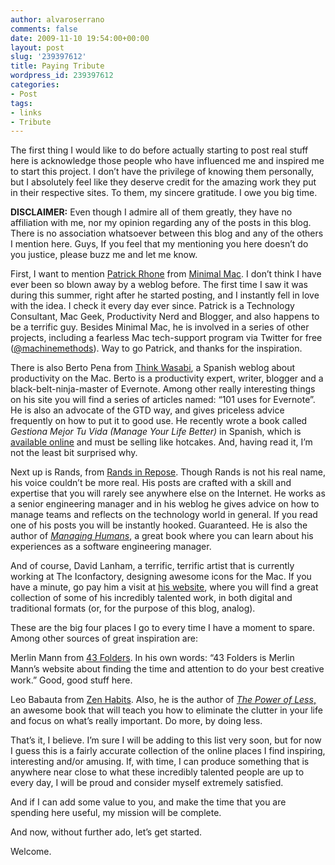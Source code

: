 ```yaml
---
author: alvaroserrano
comments: false
date: 2009-11-10 19:54:00+00:00
layout: post
slug: '239397612'
title: Paying Tribute
wordpress_id: 239397612
categories:
- Post
tags:
- links
- Tribute
---
```


The first thing I would like to do before actually starting to post real stuff here is acknowledge those people who have influenced me and inspired me to start this project. I don’t have the privilege of knowing them personally, but I absolutely feel like they deserve credit for the amazing work they put in their respective sites. To them, my sincere gratitude. I owe you big time.

**DISCLAIMER:** Even though I admire all of them greatly, they have no affiliation with me, nor my opinion regarding any of the posts in this blog. There is no association whatsoever between this blog and any of the others I mention here. Guys, If you feel that my mentioning you here doesn’t do you justice, please buzz me and let me know.

First, I want to mention [Patrick Rhone](http://patrickrhone.com) from [Minimal Mac](http://minimalmac.com). I don’t think I have ever been so blown away by a weblog before. The first time I saw it was during this summer, right after he started posting, and I instantly fell in love with the idea. I check it every day ever since. Patrick is a Technology Consultant, Mac Geek, Productivity Nerd and Blogger, and also happens to be a terrific guy. Besides Minimal Mac, he is involved in a series of other projects, including a fearless Mac tech-support program via Twitter for free ([@machinemethods](http://twitter.com/machinemethods)). Way to go Patrick, and thanks for the inspiration.

There is also Berto Pena from [Think Wasabi](http://thinkwasabi.com/), a Spanish weblog about productivity on the Mac. Berto is a productivity expert, writer, blogger and a black-belt-ninja-master of Evernote. Among other really interesting things on his site you will find a series of articles named: “101 uses for Evernote”. He is also an advocate of the GTD way, and gives priceless advice frequently on how to put it to good use. He recently wrote a book called _Gestiona Mejor Tu Vida (Manage Your Life Better)_ in Spanish, which is [available online](http://www.miebook.com/es_libros_detalle.html?Cat=26&Id=6396) and must be selling like hotcakes. And, having read it, I’m not the least bit surprised why.

Next up is Rands, from [Rands in Repose](http://www.randsinrepose.com/). Though Rands is not his real name, his voice couldn’t be more real. His posts are crafted with a skill and expertise that you will rarely see anywhere else on the Internet. He works as a senior engineering manager and in his weblog he gives advice on how to manage teams and reflects on the technology world in general. If you read one of his posts you will be instantly hooked. Guaranteed. He is also the author of [_Managing Humans_](http://www.managinghumans.com/), a great book where you can learn about his experiences as a software engineering manager.

And of course, David Lanham, a terrific, terrific artist that is currently working at The Iconfactory, designing awesome icons for the Mac. If you have a minute, go pay him a visit at [his website](http://dlanham.com/), where you will find a great collection of some of his incredibly talented work, in both digital and traditional formats (or, for the purpose of this blog, analog).

These are the big four places I go to every time I have a moment to spare. Among other sources of great inspiration are:

Merlin Mann from [43 Folders](http://www.43folders.com/). In his own words: “43 Folders is Merlin Mann’s website about ﬁnding the time and attention to do your best creative work.” Good, good stuff here.

Leo Babauta from [Zen Habits](http://zenhabits.net/). Also, he is the author of [_The Power of Less_,](http://www.amazon.com/gp/product/1401309704?ie=UTF8&tag=zenhab-20&linkCode=as2&camp=1789&creative=9325&creativeASIN=1401309704) an awesome book that will teach you how to eliminate the clutter in your life and focus on what’s really important. Do more, by doing less.

That’s it, I believe. I’m sure I will be adding to this list very soon, but for now I guess this is a fairly accurate collection of the online places I find inspiring, interesting and/or amusing. If, with time, I can produce something that is anywhere near close to what these incredibly talented people are up to every day, I will be proud and consider myself extremely satisfied.

And if I can add some value to you, and make the time that you are spending here useful, my mission will be complete.

And now, without further ado, let’s get started.

Welcome.
